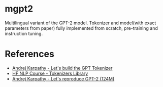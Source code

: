 # mgpt2
Multilingual variant of the GPT-2 model. Tokenizer and model(with exact parameters from paper) fully implemented from scratch, pre-training and instruction tuning.

# References
- [Andrej Karpathy - Let's build the GPT Tokenizer](https://www.youtube.com/watch?v=zduSFxRajkE)
- [HF NLP Course - Tokenizers Library](https://huggingface.co/learn/nlp-course/en/chapter6/5)
- [Andrej Karpathy - Let's reproduce GPT-2 (124M)](https://www.youtube.com/watch?v=l8pRSuU81PU)
